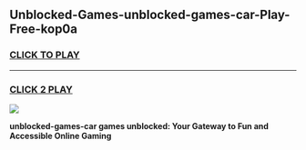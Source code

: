 
## Unblocked-Games-unblocked-games-car-Play-Free-kop0a
<h3>
<a href="https://premium76.site?title=unblocked-games-car&ref=23A">CLICK TO PLAY</a></h3>
<hr>

<h3>
<a href="https://premium76.site?title=unblocked-games-car&ref=23A">CLICK 2 PLAY</a>
  
</h3>

<a href="https://premium76.site?title=unblocked-games-car&ref=23A"><img src="https://clearcache.store/games.png"></a>


**unblocked-games-car games unblocked: Your Gateway to Fun and Accessible Online Gaming**
